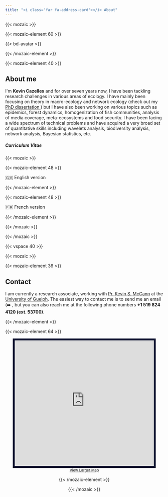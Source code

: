 ```yaml
---
title: "<i class='far fa-address-card'></i> About"
---
```


{{< mozaic >}}

{{< mozaic-element 60 >}}

{{< bd-avatar >}}

{{< /mozaic-element >}}

{{< mozaic-element 40 >}}

## About me

I'm **Kevin Cazelles** and for over seven years now, I have been tackling
research challenges in various areas of ecology. I have mainly been focusing on
theory in macro-ecology and network ecology (check out my [PhD
dissertation <i class="fas fa-file-pdf" aria-hidden="true"></i>](/docs/thesekc.pdf)) but I have also been working on various
topics such as epidemics, forest dynamics, homogenization of fish communities,
analysis of media coverage, meta-ecosystems and food security. I have been
facing a wide spectrum of technical problems and have acquired a very broad set
of quantitative skills including wavelets analysis, biodiversity analysis,
network analysis, Bayesian statistics, etc.

 <!-- I am currently doing quantitative ecology for a
leaving. As such, I do my best to apply the results of abstract investigations
to tangible challenges such as the impact of global change on ecological
communities. -->

##### Curriculum Vitae  

{{< mozaic >}}

{{< mozaic-element 48 >}}

:uk: English version [<i class="fab fa-html5" aria-hidden="true"></i>](https://kevcaz.github.io/CV/cv_en.html) [<i class="fas fa-file-pdf" aria-hidden="true"></i>](https://kevcaz.github.io/CV/cv_en.pdf)

{{< /mozaic-element >}}

{{< mozaic-element 48 >}}

:fr: French version [<i class="fas fa-file-pdf" aria-hidden="true"></i>](/docs/cv/CV_KevCaz_fr.pdf)


{{< /mozaic-element >}}

{{< /mozaic >}}


{{< /mozaic >}}


{{< vspace 40 >}}



{{< mozaic >}}

{{< mozaic-element 36 >}}

## Contact

I am currently a research associate, working with [Pr. Kevin S. McCann](http://www.mccannlab.ca) at the [University of
Guelph](https://www.uoguelph.ca/). The easiest way to contact me
is to send me an email (:arrow_right: <a href="mailto:kevin.cazelles@gmail.com?subject=Contact&amp;body=Dear%20Kevin%2C%20%0A%0AMessage%0A%0ASincerely%2C"><i
class='far fa-envelope'></i></a>, but you can also reach me at the following
phone numbers **+1 519 824 4120 (ext. 53700)**.

{{< /mozaic-element >}}

{{< mozaic-element 64 >}}

<center>
<iframe width="88%" height="400px" frameborder="0" scrolling="no" marginheight="0" marginwidth="0" src="https://www.openstreetmap.org/export/embed.html?bbox=-80.2331864833832%2C43.526638681485345%2C-80.22391676902772%2C43.53334379663221&amp;layer=mapnik&amp;marker=43.529991332235%2C-80.22855162620544" style="border: 6px solid #0d122f;"></iframe><br/><small><a href="https://www.openstreetmap.org/?mlat=43.52999&amp;mlon=-80.22855#map=17/43.52999/-80.22855&amp;layers=N">View Larger Map</a></small>
<center>

{{< /mozaic-element >}}

{{< /mozaic >}}



